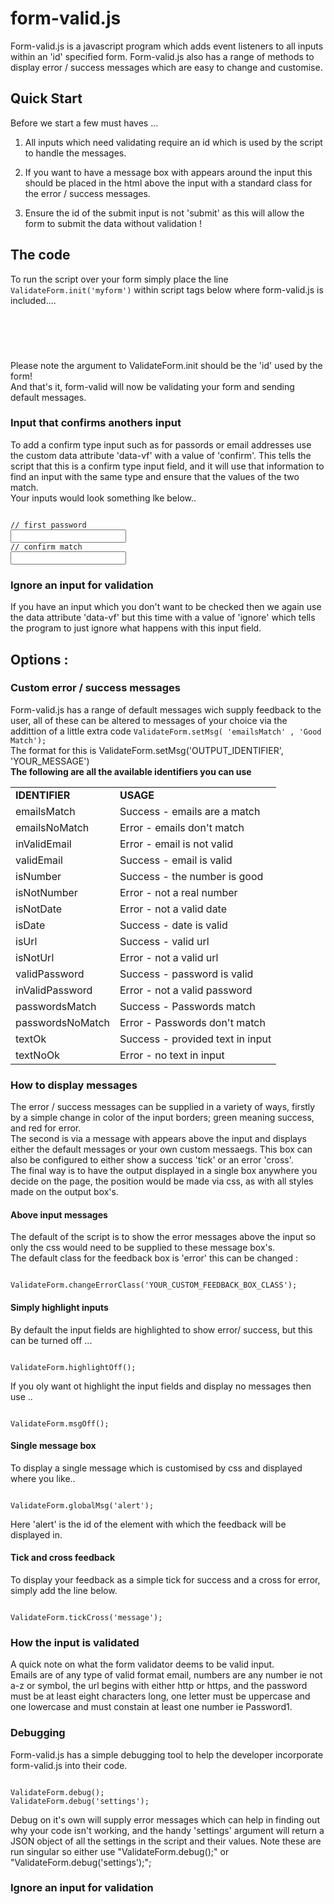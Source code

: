 <h1>form-valid.js</h1>

<p>
Form-valid.js is a javascript program which adds event listeners to all inputs
within an 'id' specified form. Form-valid.js also has a range of methods to display 
error / success messages which are easy to change and customise.
</p>

<h2>Quick Start</h2>

<p>
Before we start a few must haves ...<br />

1) All inputs which need validating require an id which is used by the script to handle
the messages.<br />

2) If you want to have a message box with appears around the input this should be 
placed in the html above the input with a standard class for the error / success
messages.<br />
3) Ensure the id of the submit input is not 'submit' as this will allow the
form to submit the data without validation !
</p>
<h2>The code</h2>
<p>
To run the script over your form simply place the line <code>ValidateForm.init('myform')</code>
within script tags below where form-valid.js is included....
</p>
<code>
<script src="form-valid.js"></script>
<script>
ValidateForm.init('myform')
</script>
</code>
<br />
<p>
Please note the argument to ValidateForm.init should be the 'id' used by the form!
<br />
And that's it, form-valid will now be validating your form and sending default messages.
</p>
<h3>Input that confirms anothers input</h3>
<p>
To add a confirm type input such as for passords or email addresses use the custom
data attribute 'data-vf' with a value of 'confirm'. This tells the script that
this is a confirm type input field, and it will use that information to find
an input with the same type and ensure that the values of the two match.<br />
Your inputs would look something lke below..
</p>
<code>
// first password
<input type="password" id="password" />
// confirm match
<input type="password" id="confirm-password" data-vf="confirm" />
</code>
<h3>Ignore an input for validation</h3>
<p>
If you have an input which you don't want to be checked then we again use the
data attribute 'data-vf' but this time with a value of 'ignore' which tells
the program to just ignore what happens with this input field.

</p>
<h2>Options : </h2>
<h3>Custom error / success messages</h3>
<p>
Form-valid.js has a range of default messages wich supply feedback to the user,
all of these can be altered to messages of your choice via the addittion of a little extra
code <code>ValidateForm.setMsg( 'emailsMatch' , 'Good Match');</code><br />
The format for this is ValidateForm.setMsg('OUTPUT_IDENTIFIER', 'YOUR_MESSAGE')<br />
<b>The following are all the available identifiers you can use</b><br />
<table>
    <tr>
        <td><b>IDENTIFIER</b></td>
        <td><b>USAGE</b></td>
    </tr>
    <tr>
        <td>emailsMatch</td>
        <td>Success - emails are a match</td>
    </tr>
    <tr>
        <td>emailsNoMatch</td>
        <td>Error - emails don't match</td>
    </tr>
    <tr>
        <td>inValidEmail</td>
        <td>Error - email is not valid</td>
    </tr>
    <tr>
        <td>validEmail</td>
        <td>Success - email is valid</td>
    </tr>
    <tr>
        <td>isNumber</td>
        <td>Success - the number is good</td>
    </tr>
    <tr>
        <td>isNotNumber</td>
        <td>Error - not a real number</td>
    </tr>
    <tr>
        <td>isNotDate</td>
        <td>Error - not a valid date</td>
    </tr>
    <tr>
        <td>isDate</td>
        <td>Success - date is valid</td>
    </tr>
    <tr>
        <td>isUrl</td>
        <td>Success - valid url</td>
    </tr>
    <tr>
        <td>isNotUrl</td>
        <td>Error - not a valid url</td>
    </tr>
    <tr>
        <td>validPassword</td>
        <td>Success - password is valid</td>
    </tr>
    <tr>
        <td>inValidPassword</td>
        <td>Error - not a valid password</td>
    </tr>
    <tr>
        <td>passwordsMatch</td>
        <td>Success - Passwords match</td>
    </tr>
    <tr>
        <td>passwordsNoMatch</td>
        <td>Error - Passwords don't match</td>
    </tr>    
    <tr>
        <td>textOk</td>
        <td>Success - provided text in input</td>
    </tr>    
    <tr>
        <td>textNoOk</td>
        <td>Error - no text in input</td>
    </tr>                                                                
</table>
</p>
<h3>How to display messages</h3>
<p>
The error / success messages can be supplied in a variety of ways, firstly by
a simple change in color of the input borders; green meaning success, and red for 
error.<br />
The second is via a message with appears above the input and displays
either the default messages or your own custom messaegs. This box can also be
configured to either show a success 'tick' or an error 'cross'.<br />
The final way is to have the output displayed in a single box anywhere you decide
on the page, the position would be made via css, as with all styles made on the
output box's.
</p>
<h4>Above input messages</h4>
<p>
The default of the script is to show the error messages above the input so only
the css would need to be supplied to these message box's.<br />
The default class for the feedback box is 'error' this can be changed :
</p>
<code>
ValidateForm.changeErrorClass('YOUR_CUSTOM_FEEDBACK_BOX_CLASS');
</code>
<h4>Simply highlight inputs</h4>
<p>
By default the input fields are highlighted to show error/ success, but this
can be turned off ...
</p>
<code>
ValidateForm.highlightOff();
</code>
<p>
If you oly want ot highlight the input fields and display no messages then use ..
</p>
<code>
ValidateForm.msgOff();
</code>
<h4>Single message box</h4>
<p>
To display a single message which is customised by css and displayed where you like..
</p>
<code>
ValidateForm.globalMsg('alert');
</code>
<p>
Here 'alert' is the id of the element with which the feedback will be displayed in.
</p>
<h4>Tick and cross feedback</h4>
<p>
To display your feedback as a simple tick for success and a cross for error,
simply add the line below.
</p>
<code>
ValidateForm.tickCross('message');
</code>
<h3>How the input is validated</h3>
<p>
A quick note on what the form validator deems to be valid input.<br />
Emails are of any type of valid format email, numbers are any number ie not a-z or symbol,
the url begins with either http or https, and the password must be at least eight
characters long, one letter must be uppercase and one lowercase and must constain
at least one number ie Password1.
</p>
<h3>Debugging</h3>
<p>
Form-valid.js has a simple debugging tool to help the developer incorporate form-valid.js
into their code.
</p>
<code>
ValidateForm.debug();
ValidateForm.debug('settings');
</code>
<p>
Debug on it's own will supply error messages which can help in finding out why 
your code isn't working, and the handy 'settings' argument will return  a JSON
object of all the settings in the script and their values. Note these are run
singular so either use "ValidateForm.debug();" or "ValidateForm.debug('settings');";
</p>
<h3>Ignore an input for validation</h3>
